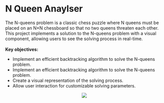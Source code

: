 # N Queen Anaylser
<p>
  The N-queens problem is a classic chess puzzle where N queens must be placed on an N×N chessboard so that no two queens threaten each other. This project implements a solution to the N-queens problem with a visual component, allowing users to see the solving process in real-time. 
  <br><br>
<b> Key objectives: </b>
  <ul>
    <li>
      Implement an efficient backtracking algorithm to solve the N-queens problem.
    </li>
    <li>
      Implement an efficient backtracking algorithm to solve the N-queens problem.
    </li>
    <li>
      Create a visual representation of the solving process.
    </li>
    <li>
      Allow user interaction for customizable solving parameters.
    </li>
  </ul>
</p>
<p align="center">
  <img src="https://github.com/Ryomensukuna2003/N-queen/assets/112168836/21ea90aa-570f-473d-b18a-9c4355d54d02" />
</p>
